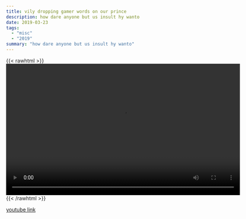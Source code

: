 ```yaml
---
title: vily dropping gamer words on our prince
description: how dare anyone but us insult hy wanto
date: 2019-03-23
tags:
  - "misc"
  - "2019"
summary: "how dare anyone but us insult hy wanto"
---
```


{{< rawhtml >}}<video width="640" height="360" controls>
<source src="https://crowdfile.net/snuffed/vily-gamer.mp4" type="video/mp4">
Your browser does not support the video tag.</video>{{< /rawhtml >}}

[youtube link](https://www.youtube.com/watch?v=Yj8mdaKUw3U)
